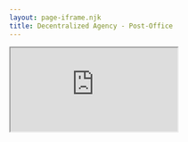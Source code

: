 ```yaml
---
layout: page-iframe.njk
title: Decentralized Agency - Post-Office
---
```

<iframe seamless src="https://www.p-o.space">Your browser doesn't support iframes.</iframe>